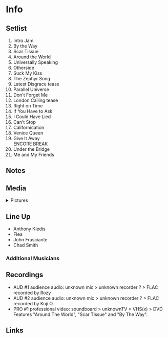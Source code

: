 # Info

## Setlist

1. Intro Jam
2. By the Way
3. Scar Tissue
4. Around the World
5. Universally Speaking
6. Otherside
7. Suck My Kiss
8. The Zephyr Song
9. Latest Disgrace tease
10. Parallel Universe
11. Don't Forget Me
12. London Calling tease
13. Right on Time
14. If You Have to Ask
15. I Could Have Lied
16. Can't Stop
17. Californication
18. Venice Queen
19. Give It Away
<br> ENCORE BREAK
20. Under the Bridge
21. Me and My Friends

## Notes

## Media 

<details>
  <summary>Pictures</summary>
  <!--<img alt="Setlist" title="Setlist" src="_.jpg" height="200" />
  <img alt="Ticket" title="Ticket" src="_.jpg" height="200" />
  <img alt="Flyer" title="Flyer" src="_.jpg" height="200" />
  <img alt="Clipping" title="Clipping" src="_.jpg" height="200" />-->
</details>

## Line Up

* Anthony Kiedis
* Flea
* John Frusciante
* Chad Smith

### Additional Musicians

## Recordings

* AUD #1 audience audio: unknown mic > unknown recorder ? > FLAC recorded by Rozy  
* AUD #2 audience audio: unknown mic > unknown recorder ? > FLAC recorded by Koji O.
* PRO #1 professional video: soundboard > unknownTV > VHS(x) > DVD Features "Around The World", "Scar Tissue" and "By The Way".

## Links
